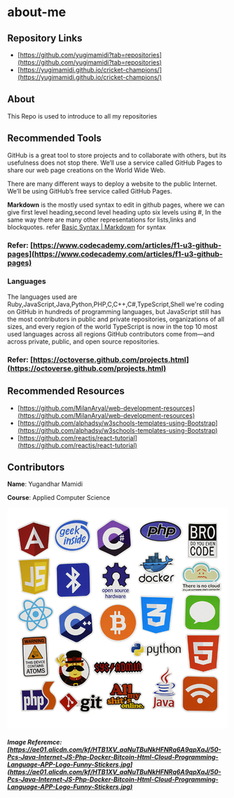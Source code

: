 # about-me
## Repository Links
* [https://github.com/yugimamidi?tab=repositories](https://github.com/yugimamidi?tab=repositories)
* [https://yugimamidi.github.io/cricket-champions/](https://yugimamidi.github.io/cricket-champions/)
## About
This Repo is used to introduce to all my repositories 
## Recommended Tools
GitHub is a great tool to store projects and to collaborate with others, but its usefulness does not stop there. We’ll use a service called GitHub Pages to share our web page creations on the World Wide Web.

There are many different ways to deploy a website to the public Internet. We’ll be using GitHub’s free service called GitHub Pages.

**Markdown** is the mostly used syntax to edit in github pages, where we can give first level heading,second level heading upto six levels using #, In the same way there are many other representations for lists,links and blockquotes. refer [Basic Syntax | Markdown](https://www.markdownguide.org/basic-syntax/) for syntax

### Refer: [https://www.codecademy.com/articles/f1-u3-github-pages](https://www.codecademy.com/articles/f1-u3-github-pages)

### Languages
The languages used are Ruby,JavaScript,Java,Python,PHP,C,C++,C#,TypeScript,Shell
we're coding on GitHub in hundreds of programming languages, but JavaScript still has the most contributors in public and private repositories, organizations of all sizes, and every region of the world
TypeScript is now in the top 10 most used languages across all regions GitHub contributors come from—and across private, public, and open source repositories.

### Refer: [https://octoverse.github.com/projects.html](https://octoverse.github.com/projects.html)

## Recommended Resources
- [https://github.com/MilanAryal/web-development-resources](https://github.com/MilanAryal/web-development-resources)
- [https://github.com/alphadsy/w3schools-templates-using-Bootstrap](https://github.com/alphadsy/w3schools-templates-using-Bootstrap)
- [https://github.com/reactjs/react-tutorial](https://github.com/reactjs/react-tutorial)
## Contributors
**Name**: Yugandhar Mamidi

**Course**: Applied Computer Science

![programming languages logo](logo.jpg)

##### Image Referemce: [https://ae01.alicdn.com/kf/HTB1XV_aaNuTBuNkHFNRq6A9qpXaJ/50-Pcs-Java-Internet-JS-Php-Docker-Bitcoin-Html-Cloud-Programming-Language-APP-Logo-Funny-Stickers.jpg](https://ae01.alicdn.com/kf/HTB1XV_aaNuTBuNkHFNRq6A9qpXaJ/50-Pcs-Java-Internet-JS-Php-Docker-Bitcoin-Html-Cloud-Programming-Language-APP-Logo-Funny-Stickers.jpg)




